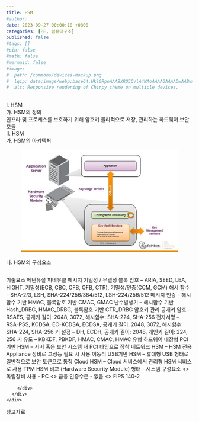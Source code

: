 ```yaml
---
title: HSM
#author: 
date: 2023-09-27 00:00:10 +0800
categories: [PE, 컴퓨터구조]
published: false
#tags: []
#pin: false
#math: false
#mermaid: false
#image:
#  path: /commons/devices-mockup.png
#  lqip: data:image/webp;base64,UklGRpoAAABXRUJQVlA4WAoAAAAQAAAADwAABwAAQUxQSDIAAAARL0AmbZurmr57yyIiqE8oiG0bejIYEQTgqiDA9vqnsUSI6H+oAERp2HZ65qP/VIAWAFZQOCBCAAAA8AEAnQEqEAAIAAVAfCWkAALp8sF8rgRgAP7o9FDvMCkMde9PK7euH5M1m6VWoDXf2FkP3BqV0ZYbO6NA/VFIAAAA
#  alt: Responsive rendering of Chirpy theme on multiple devices.
---
```


<div class="post-wrap">
  <div class="para">
    <div class="para-title">
      I. HSM
    </div>
    <div class="para-cntnt">
      <div class="para">
        <div class="para-title">
          가. HSM의 정의
        </div>
        <div class="para-cntnt">
            인프라 및 프로세스를 보호하기 위해 암호키 물리적으로 저장, 관리하는 하드웨어 보안 모듈
        </div>
      </div>
    </div>
  </div>
  
  <div class="para">
    <div class="para-title">
      II. HSM
    </div>
    <div class="para-cntnt">
      <div class="para">
        <div class="para-title">
          가. HSM의 아키텍처
        </div>
        <div class="para-cntnt">
          <figure class="post-figure">
            <img src="/assets/img/posts/HSM.png" alt="HSM">
<!--            <figcaption>Source: Unveiling the Metaverse: Exploring Emerging Trends, Multifaceted Perspectives, and Future Challenges</figcaption>-->
          </figure>
        </div>
      </div>
      <div class="para">
        <div class="para-title">
          나. HSM의 구성요소
        </div>
        <div class="para-cntnt">
          <table class="post-table">
          </table>
          기술요소 메난유설 피네유클
  메시지 기밀성 / 무결성
    블록 암호 – ARIA, SEED, LEA, HIGHT, 기밀성(ECB, CBC, CFB, OFB, CTR), 기밀성/인증(CCM, GCM)
    해시 함수 – SHA-2/3, LSH, SHA-224/256/384/512, LSH-224/256/512
    메시지 인증 – 해시함수 기반 HMAC, 블록암호 기반 CMAC, GMAC
    난수발생기 – 해시함수 기반 Hash_DRBG, HMAC_DRBG, 블록암호 기반 CTR_DRBG
  암호키 관리
    공개키 암호 – RSAES, 공개키 길이: 2048, 3072, 해시함수: SHA-224, SHA-256
    전자서명 – RSA-PSS, KCDSA, EC-KCDSA, ECDSA, 공개키 길이: 2048, 3072, 해시함수: SHA-224, SHA-256
    키 설정 – DH, ECDH, 공개키 길이: 2048, 개인키 길이: 224, 256
    키 유도 – KBKDF, PBKDF, HMAC, CMAC, HMAC
유형
  하드웨어 내장형
    PCI 기반 HSM – 서버 혹은 보안 시스템 내 PCI 타입으로 장착
    네트워크 HSM – HSM 전용 Appliance 장비로 고성능 필요 시 사용
  이동식
    USB기반 HSM – 휴대형 USB 형태로 일반적으로 보안 토큰으로 통칭
    Cloud HSM – Cloud 서비스에서 관리형 HSM 서비스로 사용
TPM HSM 비교 (Hardware Security Module)
  형태 - 시스템 구성요소 &lt;&gt; 독립장비
  사용 - PC &lt;&gt; 금융
  인증수준 - 없음 &lt;&gt; FIPS 140-2 

        </div>
      </div>
    </div>
  </div>

  <div class="refr-wrap">
    <div class="refr-title">
        참고자료
    </div>
    <ol class="refr-list">
    <!--    <li>(나현식, 최대선) <a target="_blank" href="https://scienceon.kisti.re.kr/commons/util/originalView.do?cn=JAKO202225948430499&oCn=JAKO202225948430499&dbt=JAKO&journal=NJOU00291864">메타버스 보안 위협 요소 및 대응 방안 검토</a></li>-->
    <!--    <li>(M. Uddin, S. Manickam, H. Ullah, M. Obaidat and A. Dandoush) <a target="_blank" href="https://ieeexplore.ieee.org/abstract/document/10138386">Unveiling the Metaverse: Exploring Emerging Trends, Multifaceted Perspectives, and Future Challenges</a></li>-->
    </ol>
  </div>
</div>
